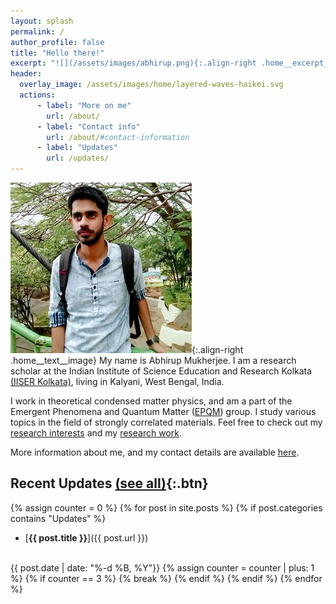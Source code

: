 ```yaml
---
layout: splash
permalink: /
author_profile: false
title: "Hello there!"
excerpt: "![](/assets/images/abhirup.png){:.align-right .home__excerpt__image}I am Abhirup Mukherjee, a graduate student at IISER Kolkata (India). I work in theoretical condensed matter physics."
header:
  overlay_image: /assets/images/home/layered-waves-haikei.svg
  actions:
      - label: "More on me"
        url: /about/
      - label: "Contact info"
        url: /about/#contact-information
      - label: "Updates"
        url: /updates/
---
```


![](/assets/images/abhirup.png){:.align-right .home__text__image}
My name is Abhirup Mukherjee.
I am a research scholar at the Indian Institute of Science Education and Research Kolkata [(IISER Kolkata)](https://www.iiserkol.ac.in/), living in Kalyani, West Bengal, India.

I work in theoretical condensed matter physics, and am a part of the Emergent Phenomena and Quantum Matter ([EPQM](https://www.iiserkol.ac.in/~slal/index.html)) group.
I study various topics in the field of strongly correlated materials. Feel free to check out my [research interests](/work/) and my [research work](/research/).

More information about me, and my contact details are available [here](/about/).

## Recent Updates [(see all)](/updates/){:.btn}

{% assign counter = 0 %}
{% for post in site.posts %}
{% if post.categories contains "Updates" %}
- [**{{ post.title }}**]({{ post.url }})
<br>
{{ post.date | date: "%-d %B, %Y"}}
{% assign counter = counter | plus: 1 %}
{% if counter == 3 %}
{% break %}
{% endif %}
{% endif %}
{% endfor %}
